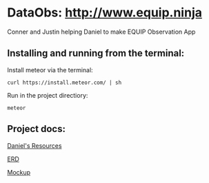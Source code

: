 # DataObs: http://www.equip.ninja
Conner and Justin helping Daniel to make EQUIP Observation App

## Installing and running from the terminal:

Install meteor via the terminal:
```
curl https://install.meteor.com/ | sh
```
Run in the project directiory:
```
meteor
```

## Project docs:
<a href="https://drive.google.com/drive/u/1/folders/0BzzX4Y7O9d_bUFFDdjVKaUs1dVU">Daniel's Resources</a>

<a href="https://www.lucidchart.com/documents/view/4b244d07-944c-46f7-aa4e-3a0a51fa2793">ERD</a>

<a href="https://www.lucidchart.com/documents/view/c6ec8b61-111e-4f6e-9231-ccdff17cc657">Mockup</a>

